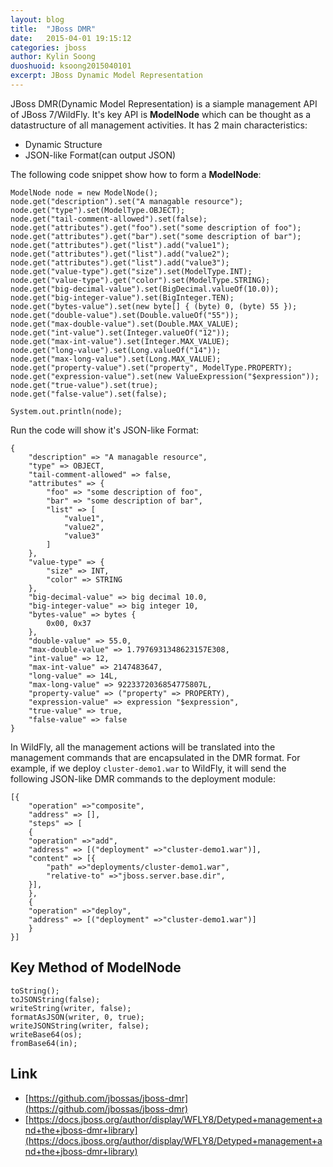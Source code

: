 ```yaml
---
layout: blog
title:  "JBoss DMR"
date:   2015-04-01 19:15:12
categories: jboss
author: Kylin Soong
duoshuoid: ksoong2015040101
excerpt: JBoss Dynamic Model Representation 
---
```


JBoss DMR(Dynamic Model Representation) is a siample management API of JBoss 7/WildFly. It's key API is **ModelNode** which can be thought as a datastructure of all management activities. It has 2 main characteristics:

* Dynamic Structure
* JSON-like Format(can output JSON)

The following code snippet show how to form a **ModelNode**:

~~~
ModelNode node = new ModelNode();
node.get("description").set("A managable resource");
node.get("type").set(ModelType.OBJECT);
node.get("tail-comment-allowed").set(false);
node.get("attributes").get("foo").set("some description of foo");
node.get("attributes").get("bar").set("some description of bar");
node.get("attributes").get("list").add("value1");
node.get("attributes").get("list").add("value2");
node.get("attributes").get("list").add("value3");
node.get("value-type").get("size").set(ModelType.INT);
node.get("value-type").get("color").set(ModelType.STRING);
node.get("big-decimal-value").set(BigDecimal.valueOf(10.0));
node.get("big-integer-value").set(BigInteger.TEN);
node.get("bytes-value").set(new byte[] { (byte) 0, (byte) 55 });
node.get("double-value").set(Double.valueOf("55"));
node.get("max-double-value").set(Double.MAX_VALUE);
node.get("int-value").set(Integer.valueOf("12"));
node.get("max-int-value").set(Integer.MAX_VALUE);
node.get("long-value").set(Long.valueOf("14"));
node.get("max-long-value").set(Long.MAX_VALUE);
node.get("property-value").set("property", ModelType.PROPERTY);
node.get("expression-value").set(new ValueExpression("$expression"));
node.get("true-value").set(true);
node.get("false-value").set(false);
        
System.out.println(node);
~~~

Run the code will show it's JSON-like Format:

~~~
{
    "description" => "A managable resource",
    "type" => OBJECT,
    "tail-comment-allowed" => false,
    "attributes" => {
        "foo" => "some description of foo",
        "bar" => "some description of bar",
        "list" => [
            "value1",
            "value2",
            "value3"
        ]
    },
    "value-type" => {
        "size" => INT,
        "color" => STRING
    },
    "big-decimal-value" => big decimal 10.0,
    "big-integer-value" => big integer 10,
    "bytes-value" => bytes {
        0x00, 0x37
    },
    "double-value" => 55.0,
    "max-double-value" => 1.7976931348623157E308,
    "int-value" => 12,
    "max-int-value" => 2147483647,
    "long-value" => 14L,
    "max-long-value" => 9223372036854775807L,
    "property-value" => ("property" => PROPERTY),
    "expression-value" => expression "$expression",
    "true-value" => true,
    "false-value" => false
}
~~~

In WildFly, all the management actions will be translated into the management commands that are encapsulated in the DMR format. For example, if we deploy `cluster-demo1.war` to WildFly, it will send the following JSON-like DMR commands to the deployment module:

~~~
[{
    "operation" =>"composite",
    "address" => [],
    "steps" => [
    {
	"operation" =>"add",
	"address" => [("deployment" =>"cluster-demo1.war")],
	"content" => [{
	    "path" =>"deployments/cluster-demo1.war",
	    "relative-to" =>"jboss.server.base.dir",
	}],
    },
    {
	"operation" =>"deploy",
	"address" => [("deployment" =>"cluster-demo1.war")]
    }
}]
~~~

## Key Method of ModelNode

~~~
toString();
toJSONString(false);
writeString(writer, false);
formatAsJSON(writer, 0, true);
writeJSONString(writer, false);
writeBase64(os);
fromBase64(in);
~~~

## Link

* [https://github.com/jbossas/jboss-dmr](https://github.com/jbossas/jboss-dmr)
* [https://docs.jboss.org/author/display/WFLY8/Detyped+management+and+the+jboss-dmr+library](https://docs.jboss.org/author/display/WFLY8/Detyped+management+and+the+jboss-dmr+library)



